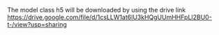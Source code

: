 The model class h5 will be downloaded by using the drive link
https://drive.google.com/file/d/1csLLW1at6lU3kHQgUUmHHFpLl2BU0-t-/view?usp=sharing
